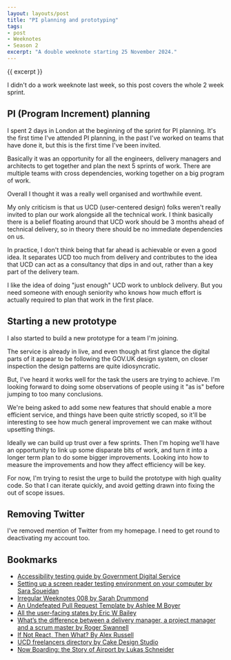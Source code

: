 ```yaml
---
layout: layouts/post
title: "PI planning and prototyping"
tags:
- post
- Weeknotes
- Season 2
excerpt: "A double weeknote starting 25 November 2024."
--- 
```


{{ excerpt }}

I didn't do a work weeknote last week, so this post covers the whole 2 week sprint.

## PI (Program Increment) planning

I spent 2 days in London at the beginning of the sprint for PI planning. It's the first time I've attended PI planning, in the past I've worked on teams that have done it, but this is the first time I've been invited.

Basically it was an opportunity for all the engineers, delivery managers and architects to get together and plan the next 5 sprints of work. There are multiple teams with cross dependencies, working together on a big program of work.

Overall I thought it was a really well organised and worthwhile event.

My only criticism is that us UCD (user-centered design) folks weren't really invited to plan our work alongside all the technical work. I think basically there is a belief floating around that UCD work should be 3 months ahead of technical delivery, so in theory there should be no immediate dependencies on us.

In practice, I don't think being that far ahead is achievable or even a good idea. It separates UCD too much from delivery and contributes to the idea that UCD can act as a consultancy that dips in and out, rather than a key part of the delivery team.

I like the idea of doing "just enough" UCD work to unblock delivery. But you need someone with enough seniority who knows how much effort is actually required to plan that work in the first place.

## Starting a new prototype

I also started to build a new prototype for a team I'm joining.

The service is already in live, and even though at first glance the digital parts of it appear to be following the GOV.UK design system, on closer inspection the design patterns are quite idiosyncratic. 

But, I've heard it works well for the task the users are trying to achieve. I'm looking forward to doing some observations of people using it "as is" before jumping to too many conclusions.

We're being asked to add some new features that should enable a more efficient service, and things have been quite strictly scoped, so it'll be interesting to see how much general improvement we can make without upsetting things.

Ideally we can build up trust over a few sprints. Then I'm hoping we'll have an opportunity to link up some disparate bits of work, and turn it into a longer term plan to do some bigger improvements. Looking into how to measure the improvements and how they affect efficiency will be key.

For now, I'm trying to resist the urge to build the prototype with high quality code. So that I can iterate quickly, and avoid getting drawn into fixing the out of scope issues.

## Removing Twitter

I've removed mention of Twitter from my homepage. I need to get round to deactivating my account too.

## Bookmarks

- [Accessibility testing guide by Government Digital Service](https://github.com/alphagov/wcag-primer/wiki)
- [Setting up a screen reader testing environment on your computer by Sara Soueidan](https://sarasoueidan.com/blog/testing-environment-setup/)
- [Irregular Weeknotes 008 by Sarah Drummond](https://sarah-drummond.com/2024/11/irregular-weeknotes-008/)
- [An Undefeated Pull Request Template by Ashlee M Boyer](https://ashleemboyer.com/blog/pull-request-template/)
- [All the user-facing states by Eric W Bailey](https://ericwbailey.website/published/all-the-user-facing-states/)
- [What’s the difference between a delivery manager, a project manager and a scrum master by Roger Swannell](https://rogerswannell.com/blog/whats-the-difference-between-a-delivery-manager-a-project-manager-and-a-scrum-master/)
- [If Not React, Then What? By Alex Russell](https://infrequently.org/2024/11/if-not-react-then-what/)
- [UCD freelancers directory by Cake Design Studio](https://cakeconsultancy.com/ucd-freelancers/)
- [Now Boarding: the Story of Airport by Lukas Schneider](https://airport.revolvertype.com/)